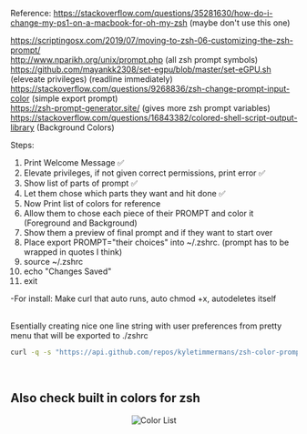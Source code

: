 Reference: https://stackoverflow.com/questions/35281630/how-do-i-change-my-ps1-on-a-macbook-for-oh-my-zsh (maybe don't use this one)
           <div>https://scriptingosx.com/2019/07/moving-to-zsh-06-customizing-the-zsh-prompt/</div>
           <div>http://www.nparikh.org/unix/prompt.php (all zsh prompt symbols)</div>
           <div>https://github.com/mayankk2308/set-egpu/blob/master/set-eGPU.sh (eleveate privileges) (readline immediately)</div>
           <div>https://stackoverflow.com/questions/9268836/zsh-change-prompt-input-color (simple export prompt)
           <div>https://zsh-prompt-generator.site/ (gives more zsh prompt variables)</div>
           <div>https://stackoverflow.com/questions/16843382/colored-shell-script-output-library (Background Colors)</div>

Steps:
1. Print Welcome Message ✅
2. Elevate privileges, if not given correct permissions, print error ✅
3. Show list of parts of prompt ✅
4. Let them chose which parts they want and hit done ✅
5. Now Print list of colors for reference
6. Allow them to chose each piece of their PROMPT and color it (Foreground and Background)
7. Show them a preview of final prompt and if they want to start over
8. Place export PROMPT="their choices" into ~/.zshrc.   (prompt has to be wrapped in quotes I think)
9. source ~/.zshrc
10. echo "Changes Saved"
11. exit

<div>-For install: Make curl that auto runs, auto chmod +x, autodeletes itself</div>
<div>&ensp;</div>
<p> Esentially creating nice one line string with user preferences from pretty menu that will be exported to ./zshrc </p>

```bash
curl -q -s "https://api.github.com/repos/kyletimmermans/zsh-color-prompt-tool/releases/latest" && chmod +x zsh-color-prompt-tool.zsh && ./zsh-color-prompt-tool.zsh
```

</br>

## Also check built in colors for zsh

<p align="center">
  <img src="https://github.com/kyletimmermans/zsh-color-prompt-tool/blob/master/resources/color-list.png?raw=true" alt="Color List"/>
</p>
